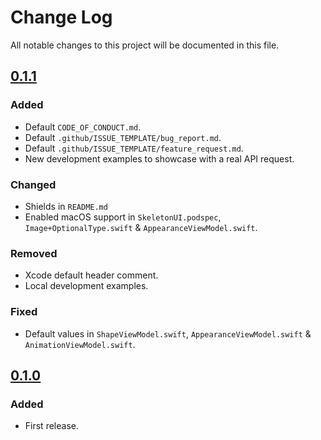 # Change Log
All notable changes to this project will be documented in this file.

## [0.1.1](https://github.com/CSolanaM/SkeletonUI/releases/tag/0.1.1)
### Added
- Default `CODE_OF_CONDUCT.md`.
- Default `.github/ISSUE_TEMPLATE/bug_report.md`.
- Default `.github/ISSUE_TEMPLATE/feature_request.md`.
- New development examples to showcase with a real API request.

### Changed
- Shields in `README.md`
- Enabled macOS support in `SkeletonUI.podspec`, `Image+OptionalType.swift` & `AppearanceViewModel.swift`.

### Removed
- Xcode default header comment.
- Local development examples.

### Fixed
- Default values in `ShapeViewModel.swift`, `AppearanceViewModel.swift` & `AnimationViewModel.swift`.

## [0.1.0](https://github.com/CSolanaM/SkeletonUI/releases/tag/0.1.0)
### Added
- First release.
